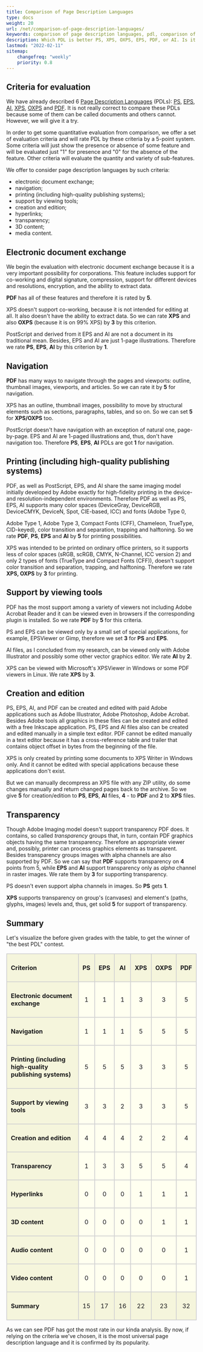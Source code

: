 ```yaml
---
title: Comparison of Page Description Languages
type: docs
weight: 20
url: /net/comparison-of-page-description-languages/
keywords: comparison of page description languages, pdl, comparison of pdls, pdf vs xps, ps vs pdf
description: Which PDL is better PS, XPS, OXPS, EPS, PDF, or AI. Is it even correct to compare them? Can really one of them replace another one? Let's find out!
lastmod: "2022-02-11"
sitemap:
    changefreq: "weekly"
    priority: 0.8
---
```


## Criteria for evaluation

We have already described 6 [Page Description Languages](/page/net/page-description-languages/) (PDLs): [PS](/net/what-is-ps-file/), [EPS](/net/what-is-eps-file/), [AI](/net/what-is-ai-file/), [XPS](/net/what-is-xps-file/), 
[OXPS](/net/what-is-oxps-file/) and [PDF](/net/what-is-pdf-file/). It is not really correct to compare these PDLs because some of them can be called documents and others cannot. However, we will give it a try.

In order to get some quantitative evaluation from comparison, we offer a set of evaluation criteria and will rate PDL by these criteria by a 5-point system.
Some criteria will just show the presence or absence of some feature and will be evaluated just "1" for presence and "0" for the absence of the feature.
Other criteria will evaluate the quantity and variety of sub-features.


We offer to consider page description languages by such criteria:
* electronic document exchange;
* navigation;
* printing (including high-quality publishing systems);
* support by viewing tools;
* creation and edition;
* hyperlinks;
* transparency;
* 3D content;
* media content.

## Electronic document exchange

We begin the evaluation with electronic document exchange because it is a very important possibility for corporations. This feature includes support for co-working and digital signature, compression, support for different devices and resolutions, encryption, and the ability to extract data.

<b>PDF</b> has all of these features and therefore it is rated by <b>5</b>.

XPS doesn't support co-working, because it is not intended for editing at all. It also doesn't have the ability to extract data. So we can rate <b>XPS</b> and also <b>OXPS</b>
(because it is on 99% XPS) by <b>3</b> by this criterion.

PostScript and derived from it EPS and AI are not a document in its traditional mean. Besides, EPS and AI are just 1-page illustrations. Therefore we rate <b>PS</b>, <b>EPS</b>, 
<b>AI</b> by this criterion by <b>1</b>.


## Navigation

<b>PDF</b> has many ways to navigate through the pages and viewports: outline, thumbnail images, viewports, and articles. So we can rate it by <b>5</b> for navigation.

XPS has an outline, thumbnail images, possibility to move by structural elements such as sections, paragraphs, tables, and so on. So we can set <b>5</b> for <b>XPS/OXPS</b> too.

PostScript doesn't have navigation with an exception of natural one, page-by-page. EPS and AI are 1-paged illustrations and, thus, don't have navigation too.
Therefore <b>PS</b>, <b>EPS</b>, <b>AI</b> PDLs are got <b>1</b> for navigation.


## Printing (including high-quality publishing systems)

PDF, as well as PostScript, EPS, and AI share the same imaging model initially developed by Adobe exactly for high-fidelity printing in the device- and resolution-independent environments. Therefore PDF as well as PS, EPS, AI supports many color spaces (DeviceGray, DeviceRGB, DeviceCMYK, DeviceN, Spot, CIE-based, ICC) and fonts (Adobe Type 0,


Adobe Type 1, Adobe Type 3, Compact Fonts (CFF), Chameleon, TrueType, CID-keyed), color transition and separation, trapping and halftoning. So we rate <b>PDF</b>, <b>PS</b>,
<b>EPS</b> and <b>AI</b> by <b>5</b> for printing possibilities.

XPS was intended to be printed on ordinary office printers, so it supports less of color spaces (sRGB, scRGB, CMYK, N-Channel, ICC version 2) and only 2 types of fonts (TrueType 
and Compact Fonts (CFF)), doesn't support color transition and separation, trapping, and halftoning. Therefore we rate <b>XPS, OXPS</b> by <b>3</b> for printing.


## Support by viewing tools

PDF has the most support among a variety of viewers not including Adobe Acrobat Reader and it can be viewed even in browsers if the corresponding plugin is installed. So we rate <b>PDF</b> by <b>5</b> for this criteria.

PS and EPS can be viewed only by a small set of special applications, for example, EPSViewer or Gimp, therefore we set <b>3</b> for <b>PS</b> and <b>EPS</b>.

AI files, as I concluded from my research, can be viewed only with Adobe Illustrator and possibly some other vector graphics editor. We rate <b>AI</b> by <b>2</b>.

XPS can be viewed with Microsoft's XPSViewer in Windows or some PDF viewers in Linux. We rate <b>XPS</b> by <b>3</b>.

## Creation and edition

PS, EPS, AI, and PDF can be created and edited with paid Adobe applications such as Adobe Illustrator, Adobe Photoshop, Adobe Acrobat. Besides Adobe tools all graphics in these files can be created and edited with a free Inkscape application. PS, EPS and AI files also can be created and edited manually in a simple text editor. PDF cannot be edited manually in a text editor because it has a cross-reference table and trailer that contains object offset in bytes from the beginning of the file.

XPS is only created by printing some documents to XPS Writer in Windows only. And it cannot be edited with special applications because these applications don't exist.



But we can manually decompress an XPS file with any ZIP utility, do some changes manually and return changed pages back to the archive. So we give <b>5</b> for creation/edition 
to <b>PS</b>, <b>EPS</b>, <b>AI</b> files, <b>4</b> - to <b>PDF</b> and <b>2</b> to <b>XPS</b> files.


## Transparency

Though Adobe Imaging model doesn't support transparency PDF does. It contains, so called <i>transparency</i> groups that, in turn, contain PDF graphics objects having the same
transparency. Therefore an appropriate viewer and, possibly, printer can process graphics elements as transparent. Besides transparency groups images with alpha channels are also supported by PDF.
So we can say that <b>PDF</b> supports transparency on <b>4</b> points from 5, while
<b>EPS</b> and <b>AI</b> support transparency only as <i>alpha</i> channel in raster images. We rate them by <b>3</b> for supporting transparency.

PS doesn't even support alpha channels in images. So <b>PS</b> gets <b>1</b>.

<b>XPS</b> supports transparency on group's (canvases) and element's (paths, glyphs, images) levels and, thus, get solid <b>5</b> for support of transparency.


## Summary

Let's visualize the before given grades with the table, to get the winner of "the best PDL" contest.


<p align="center">
	<table>
		<thead>
		  <tr style="margin:0px; padding:10px;">
		      <th style="background: Beige; padding:10px; border: 2px solid lightgray;"><p align="left"><b>Criterion</b></p></th>
		      <th style="background: Beige; padding:10px; border: 2px solid lightgray;"><p align="center"><b>PS</b></p></th>
		      <th style="background: Beige; padding:10px; border: 2px solid lightgray;"><p align="center"><b>EPS</b></p></th>
		      <th style="background: Beige; padding:10px; border: 2px solid lightgray;"><p align="center"><b>AI</b></p></th>
		      <th style="background: Beige; padding:10px; border: 2px solid lightgray;"><p align="center"><b>XPS</b></p></th>
		      <th style="background: Beige; padding:10px; border: 2px solid lightgray;"><p align="center"><b>OXPS</b></p></th>
		      <th style="background: Beige; padding:10px; border: 2px solid lightgray;"><p align="center"><b>PDF</b></p></th>
		  </tr>
		</thead>
	<tbody>
		<tr>
			<td style="margin:0px; padding:10px; background: Beige; border: 2px solid lightgray;">
					<p align="left">
						<b>Electronic document exchange</b>
					</p>
			</td>
			<td style="margin:0px; padding:10px; background: Ivory; border: 2px solid lightgray;">
				<p align="center">
					1				
				</p>
			</td>
			<td style="margin:0px; padding:10px; background: Ivory; border: 2px solid lightgray;">
				<p align="center">
					1				
				</p>
			</td>
			<td style="margin:0px; padding:10px; background: Ivory; border: 2px solid lightgray;">
				<p align="center">
					1				
				</p>
			</td>
			<td style="margin:0px; padding:10px; background: Ivory; border: 2px solid lightgray;">
				<p align="center">
					3				
				</p>
			</td>
			<td style="margin:0px; padding:10px; background: Ivory; border: 2px solid lightgray;">			
				<p align="center">
					3				
				</p>
			</td>
			<td style="margin:0px; padding:10px; background: Ivory; border: 2px solid lightgray;">
				<p align="center">
					5				
				</p>
			</td>
		</tr>
		<tr>
			<td style="margin:0px; padding:10px; background: Beige; border: 2px solid lightgray;">
					<p align="left">
						<b>Navigation</b>
					</p>
			</td>
			<td style="margin:0px; padding:10px; background: Ivory; border: 2px solid lightgray;">
				<p align="center">
					1				
				</p>
			</td>
			<td style="margin:0px; padding:10px; background: Ivory; border: 2px solid lightgray;">
				<p align="center">
					1				
				</p>
			</td>
			<td style="margin:0px; padding:10px; background: Ivory; border: 2px solid lightgray;">
				<p align="center">
					1				
				</p>
			</td>
			<td style="margin:0px; padding:10px; background: Ivory; border: 2px solid lightgray;">
				<p align="center">
					5				
				</p>
			</td>
			<td style="margin:0px; padding:10px; background: Ivory; border: 2px solid lightgray;">			
				<p align="center">
					5				
				</p>
			</td>
			<td style="margin:0px; padding:10px; background: Ivory; border: 2px solid lightgray;">
				<p align="center">
					5				
				</p>
			</td>
		</tr>
		<tr>
			<td style="margin:0px; padding:10px; background: Beige; border: 2px solid lightgray;">
					<p align="left">
						<b>Printing (including high-quality publishing systems)</b>
					</p>
			</td>
			<td style="margin:0px; padding:10px; background: Ivory; border: 2px solid lightgray;">
				<p align="center">
					5				
				</p>
			</td>
			<td style="margin:0px; padding:10px; background: Ivory; border: 2px solid lightgray;">
				<p align="center">
					5				
				</p>
			</td>
			<td style="margin:0px; padding:10px; background: Ivory; border: 2px solid lightgray;">
				<p align="center">
					5				
				</p>
			</td>
			<td style="margin:0px; padding:10px; background: Ivory; border: 2px solid lightgray;">
				<p align="center">
					3				
				</p>
			</td>
			<td style="margin:0px; padding:10px; background: Ivory; border: 2px solid lightgray;">			
				<p align="center">
					3				
				</p>
			</td>
			<td style="margin:0px; padding:10px; background: Ivory; border: 2px solid lightgray;">
				<p align="center">
					5				
				</p>
			</td>
		</tr>
		<tr>
			<td style="margin:0px; padding:10px; background: Beige; border: 2px solid lightgray;">
					<p align="left">
						<b>Support by viewing tools</b>
					</p>
			</td>
			<td style="margin:0px; padding:10px; background: Ivory; border: 2px solid lightgray;">
				<p align="center">
					3				
				</p>
			</td>
			<td style="margin:0px; padding:10px; background: Ivory; border: 2px solid lightgray;">
				<p align="center">
					3				
				</p>
			</td>
			<td style="margin:0px; padding:10px; background: Ivory; border: 2px solid lightgray;">
				<p align="center">
					2				
				</p>
			</td>
			<td style="margin:0px; padding:10px; background: Ivory; border: 2px solid lightgray;">
				<p align="center">
					3				
				</p>
			</td>
			<td style="margin:0px; padding:10px; background: Ivory; border: 2px solid lightgray;">			
				<p align="center">
					3				
				</p>
			</td>
			<td style="margin:0px; padding:10px; background: Ivory; border: 2px solid lightgray;">
				<p align="center">
					5				
				</p>
			</td>
		</tr>
		<tr>
			<td style="margin:0px; padding:10px; background: Beige; border: 2px solid lightgray;">
				<p align="left">
					<b>Creation and edition</b>
				</p>
			</td>
			<td style="margin:0px; padding:10px; background: Ivory; border: 2px solid lightgray;">
				<p align="center">
					4				
				</p>
			</td>
			<td style="margin:0px; padding:10px; background: Ivory; border: 2px solid lightgray;">
				<p align="center">
					4				
				</p>
			</td>
			<td style="margin:0px; padding:10px; background: Ivory; border: 2px solid lightgray;">
				<p align="center">
					4				
				</p>
			</td>
			<td style="margin:0px; padding:10px; background: Ivory; border: 2px solid lightgray;">
				<p align="center">
					2				
				</p>
			</td>
			<td style="margin:0px; padding:10px; background: Ivory; border: 2px solid lightgray;">			
				<p align="center">
					2				
				</p>
			</td>
			<td style="margin:0px; padding:10px; background: Ivory; border: 2px solid lightgray;">
				<p align="center">
					4				
				</p>
			</td>
		</tr>
		<tr>
			<td style="margin:0px; padding:10px; background: Beige; border: 2px solid lightgray;">
				<p align="left">
					<b>Transparency</b>
				</p>
			</td>
			<td style="margin:0px; padding:10px; background: Ivory; border: 2px solid lightgray;">
				<p align="center">
					1				
				</p>
			</td>
			<td style="margin:0px; padding:10px; background: Ivory; border: 2px solid lightgray;">
				<p align="center">
					3				
				</p>
			</td>
			<td style="margin:0px; padding:10px; background: Ivory; border: 2px solid lightgray;">
				<p align="center">
					3				
				</p>
			</td>
			<td style="margin:0px; padding:10px; background: Ivory; border: 2px solid lightgray;">
				<p align="center">
					5				
				</p>
			</td>
			<td style="margin:0px; padding:10px; background: Ivory; border: 2px solid lightgray;">			
				<p align="center">
					5				
				</p>
			</td>
			<td style="margin:0px; padding:10px; background: Ivory; border: 2px solid lightgray;">
				<p align="center">
					4				
				</p>
			</td>
		</tr>
		<tr>
			<td style="margin:0px; padding:10px; background: Beige; border: 2px solid lightgray;">
				<p align="left">
					<b>Hyperlinks</b>
				</p>
			</td>
			<td style="margin:0px; padding:10px; background: Ivory; border: 2px solid lightgray;">
				<p align="center">
					0				
				</p>
			</td>
			<td style="margin:0px; padding:10px; background: Ivory; border: 2px solid lightgray;">
				<p align="center">
					0				
				</p>
			</td>
			<td style="margin:0px; padding:10px; background: Ivory; border: 2px solid lightgray;">
				<p align="center">
					0				
				</p>
			</td>
			<td style="margin:0px; padding:10px; background: Ivory; border: 2px solid lightgray;">
				<p align="center">
					1				
				</p>
			</td>
			<td style="margin:0px; padding:10px; background: Ivory; border: 2px solid lightgray;">			
				<p align="center">
					1				
				</p>
			</td>
			<td style="margin:0px; padding:10px; background: Ivory; border: 2px solid lightgray;">
				<p align="center">
					1				
				</p>
			</td>
		</tr>
		<tr>
			<td style="margin:0px; padding:10px; background: Beige; border: 2px solid lightgray;">
				<p align="left">
					<b>3D content</b>
				</p>
			</td>
			<td style="margin:0px; padding:10px; background: Ivory; border: 2px solid lightgray;">
				<p align="center">
					0				
				</p>
			</td>
			<td style="margin:0px; padding:10px; background: Ivory; border: 2px solid lightgray;">
				<p align="center">
					0				
				</p>
			</td>
			<td style="margin:0px; padding:10px; background: Ivory; border: 2px solid lightgray;">
				<p align="center">
					0				
				</p>
			</td>
			<td style="margin:0px; padding:10px; background: Ivory; border: 2px solid lightgray;">
				<p align="center">
					0				
				</p>
			</td>
			<td style="margin:0px; padding:10px; background: Ivory; border: 2px solid lightgray;">			
				<p align="center">
					1				
				</p>
			</td>
			<td style="margin:0px; padding:10px; background: Ivory; border: 2px solid lightgray;">
				<p align="center">
					1				
				</p>
			</td>
		</tr>
		<tr>
			<td style="margin:0px; padding:10px; background: Beige; border: 2px solid lightgray;">
				<p align="left">
					<b>Audio content</b>
				</p>
			</td>
			<td style="margin:0px; padding:10px; background: Ivory; border: 2px solid lightgray;">
				<p align="center">
					0				
				</p>
			</td>
			<td style="margin:0px; padding:10px; background: Ivory; border: 2px solid lightgray;">
				<p align="center">
					0				
				</p>
			</td>
			<td style="margin:0px; padding:10px; background: Ivory; border: 2px solid lightgray;">
				<p align="center">
					0				
				</p>
			</td>
			<td style="margin:0px; padding:10px; background: Ivory; border: 2px solid lightgray;">
				<p align="center">
					0				
				</p>
			</td>
			<td style="margin:0px; padding:10px; background: Ivory; border: 2px solid lightgray;">			
				<p align="center">
					0				
				</p>
			</td>
			<td style="margin:0px; padding:10px; background: Ivory; border: 2px solid lightgray;">
				<p align="center">
					1				
				</p>
			</td>
		</tr>
		<tr>
			<td style="margin:0px; padding:10px; background: Beige; border: 2px solid lightgray;">
				<p align="left">
					<b>Video content</b>
				</p>
			</td>
			<td style="margin:0px; padding:10px; background: Ivory; border: 2px solid lightgray;">
				<p align="center">
					0				
				</p>
			</td>
			<td style="margin:0px; padding:10px; background: Ivory; border: 2px solid lightgray;">
				<p align="center">
					0				
				</p>
			</td>
			<td style="margin:0px; padding:10px; background: Ivory; border: 2px solid lightgray;">
				<p align="center">
					0				
				</p>
			</td>
			<td style="margin:0px; padding:10px; background: Ivory; border: 2px solid lightgray;">
				<p align="center">
					0				
				</p>
			</td>
			<td style="margin:0px; padding:10px; background: Ivory; border: 2px solid lightgray;">			
				<p align="center">
					0				
				</p>
			</td>
			<td style="margin:0px; padding:10px; background: Ivory; border: 2px solid lightgray;">
				<p align="center">
					1				
				</p>
			</td>
		</tr>
		<tr>
			<td style="margin:0px; padding:10px; background: Beige; border: 2px solid lightgray;">
				<p align="left">
					<b>Summary</b>
				</p>
			</td>
			<td style="margin:0px; padding:10px; background: Beige; border: 2px solid lightgray;">
				<p align="center">
					15				
				</p>
			</td>
			<td style="margin:0px; padding:10px; background: Beige; border: 2px solid lightgray;">
				<p align="center">
					17				
				</p>
			</td>
			<td style="margin:0px; padding:10px; background: Beige; border: 2px solid lightgray;">
				<p align="center">
					16				
				</p>
			</td>
			<td style="margin:0px; padding:10px; background: Beige; border: 2px solid lightgray;">
				<p align="center">
					22				
				</p>
			</td>
			<td style="margin:0px; padding:10px; background: Beige; border: 2px solid lightgray;">			
				<p align="center">
					23				
				</p>
			</td>
			<td style="margin:0px; padding:10px; background: Beige; border: 2px solid lightgray;">
				<p align="center">
					32				
				</p>
			</td>
		</tr>
	</table>
</p>

As we can see PDF has got the most rate in our kinda analysis. By now, if relying on the criteria we've chosen, it is the most universal page description language and it is confirmed by its popularity.


